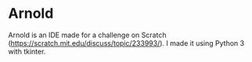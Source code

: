 # Arnold

Arnold is an IDE made for a challenge on Scratch (https://scratch.mit.edu/discuss/topic/233993/).
I made it using Python 3 with tkinter.
